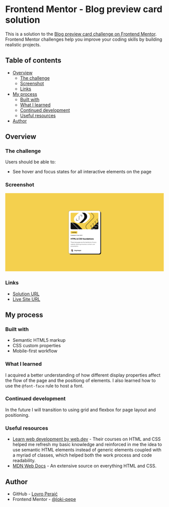 # Frontend Mentor - Blog preview card solution

This is a solution to the [Blog preview card challenge on Frontend Mentor](https://www.frontendmentor.io/challenges/blog-preview-card-ckPaj01IcS). Frontend Mentor challenges help you improve your coding skills by building realistic projects. 

## Table of contents

- [Overview](#overview)
  - [The challenge](#the-challenge)
  - [Screenshot](#screenshot)
  - [Links](#links)
- [My process](#my-process)
  - [Built with](#built-with)
  - [What I learned](#what-i-learned)
  - [Continued development](#continued-development)
  - [Useful resources](#useful-resources)
- [Author](#author)

## Overview

### The challenge

Users should be able to:

- See hover and focus states for all interactive elements on the page

### Screenshot

![](./screenshot.png)

### Links

- [Solution URL](https://github.com/loki-pepe/blog-preview-card)
- [Live Site URL](https://loki-pepe.github.io/blog-preview-card/)

## My process

### Built with

- Semantic HTML5 markup
- CSS custom properties
- Mobile-first workflow

### What I learned

I acquired a better understanding of how different display properties affect the flow of the page and the positiong of elements. I also learned how to use the `@font-face` rule to host a font.

### Continued development

In the future I will transition to using grid and flexbox for page layout and positioning.

### Useful resources

- [Learn web development by web.dev](https://web.dev/learn) - Their courses on HTML and CSS helped me refresh my basic knowledge and reinforced in me the idea to use semantic HTML elements instead of generic elements coupled with a myriad of classes, which helped both the work process and code readability.
- [MDN Web Docs](https://developer.mozilla.org/) - An extensive source on everything HTML and CSS.

## Author

- GitHub - [Lovro Peraić](https://github.com/loki-pepe)
- Frontend Mentor - [@loki-pepe](https://www.frontendmentor.io/profile/loki-pepe)
